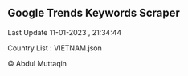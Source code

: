 

## Google Trends Keywords Scraper 
 
Last Update 11-01-2023 , 21:34:44

Country List :
VIETNAM.json



© Abdul Muttaqin 

